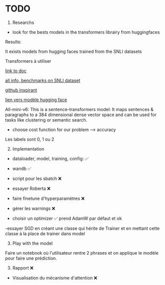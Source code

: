# TODO

1) Researchs

- look for the bests models in the transformers librairy from huggingfaces

Results:

It exists models from hugging faces trained from the SNLI datasets

Transformers à utiliser

[ link to doc](https://discuss.huggingface.co/t/what-are-the-best-trained-model-of-nli-natural-language-inference/21030)

[all info, benchmarks on SNLI dataset](https://towardsdatascience.com/natural-language-inference-an-overview-57c0eecf6517)

[github inspirant](https://github.com/sarrabenyahia/NLI-SNLI)

[lien vers modèle hugging face](https://huggingface.co/models?dataset=dataset:multi_nli)

All-mini-v6: This is a sentence-transformers model: It maps sentences & paragraphs to a 384 dimensional dense vector space and can be used for tasks like clustering or semantic search.


- choose cost function for our problem --> accuracy

Les labels sont 0, 1 ou 2

2) Implementation

- dataloader, model, training, config: ✅

- wandb ✅

- script pour les sbatch ❌

- essayer Roberta ❌

- faire finetune d'hyperparamètres ❌

- gérer les warnings ❌

- choisir un optimizer ✅ prend AdamW par défaut et ok

-essayer SGD en créant une classe qui hérite de Trainer et en mettant cette classe à la place de trainer dans model

3) Play with the model

Faire un notebook où l'utilisateur rentre 2 phrases et on applique le modèle pour faire une prédiction.

3) Rapport ❌

- Visualisation du mécanisme d'attention ❌
